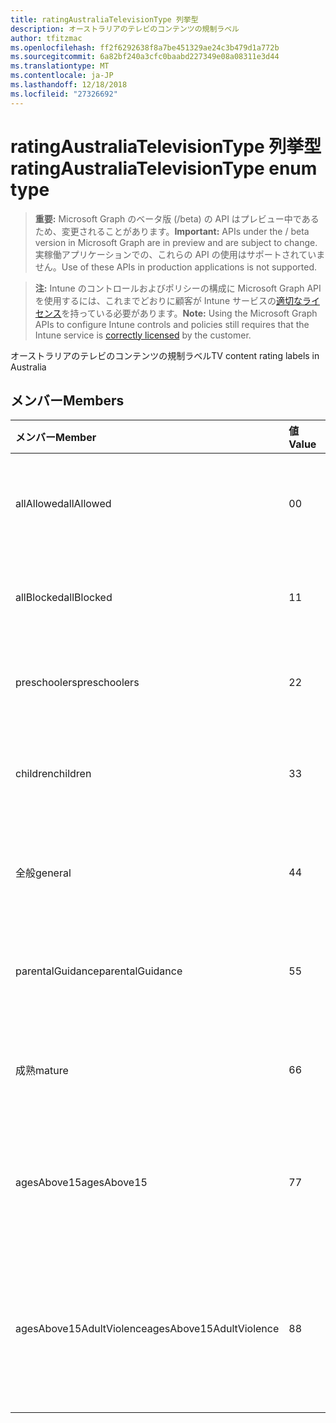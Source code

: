 ```yaml
---
title: ratingAustraliaTelevisionType 列挙型
description: オーストラリアのテレビのコンテンツの規制ラベル
author: tfitzmac
ms.openlocfilehash: ff2f6292638f8a7be451329ae24c3b479d1a772b
ms.sourcegitcommit: 6a82bf240a3cfc0baabd227349e08a08311e3d44
ms.translationtype: MT
ms.contentlocale: ja-JP
ms.lasthandoff: 12/18/2018
ms.locfileid: "27326692"
---
```

# <a name="ratingaustraliatelevisiontype-enum-type"></a><span data-ttu-id="a1ebf-103">ratingAustraliaTelevisionType 列挙型</span><span class="sxs-lookup"><span data-stu-id="a1ebf-103">ratingAustraliaTelevisionType enum type</span></span>

> <span data-ttu-id="a1ebf-104">**重要:** Microsoft Graph のベータ版 (/beta) の API はプレビュー中であるため、変更されることがあります。</span><span class="sxs-lookup"><span data-stu-id="a1ebf-104">**Important:** APIs under the / beta version in Microsoft Graph are in preview and are subject to change.</span></span> <span data-ttu-id="a1ebf-105">実稼働アプリケーションでの、これらの API の使用はサポートされていません。</span><span class="sxs-lookup"><span data-stu-id="a1ebf-105">Use of these APIs in production applications is not supported.</span></span>

> <span data-ttu-id="a1ebf-106">**注:** Intune のコントロールおよびポリシーの構成に Microsoft Graph API を使用するには、これまでどおりに顧客が Intune サービスの[適切なライセンス](https://go.microsoft.com/fwlink/?linkid=839381)を持っている必要があります。</span><span class="sxs-lookup"><span data-stu-id="a1ebf-106">**Note:** Using the Microsoft Graph APIs to configure Intune controls and policies still requires that the Intune service is [correctly licensed](https://go.microsoft.com/fwlink/?linkid=839381) by the customer.</span></span>

<span data-ttu-id="a1ebf-107">オーストラリアのテレビのコンテンツの規制ラベル</span><span class="sxs-lookup"><span data-stu-id="a1ebf-107">TV content rating labels in Australia</span></span>
## <a name="members"></a><span data-ttu-id="a1ebf-108">メンバー</span><span class="sxs-lookup"><span data-stu-id="a1ebf-108">Members</span></span>
|<span data-ttu-id="a1ebf-109">メンバー</span><span class="sxs-lookup"><span data-stu-id="a1ebf-109">Member</span></span>|<span data-ttu-id="a1ebf-110">値</span><span class="sxs-lookup"><span data-stu-id="a1ebf-110">Value</span></span>|<span data-ttu-id="a1ebf-111">説明</span><span class="sxs-lookup"><span data-stu-id="a1ebf-111">Description</span></span>|
|:---|:---|:---|
|<span data-ttu-id="a1ebf-112">allAllowed</span><span class="sxs-lookup"><span data-stu-id="a1ebf-112">allAllowed</span></span>|<span data-ttu-id="a1ebf-113">0</span><span class="sxs-lookup"><span data-stu-id="a1ebf-113">0</span></span>|<span data-ttu-id="a1ebf-114">既定値、すべてのテレビ番組コンテンツを許可します。</span><span class="sxs-lookup"><span data-stu-id="a1ebf-114">Default value, allow all TV shows content</span></span>|
|<span data-ttu-id="a1ebf-115">allBlocked</span><span class="sxs-lookup"><span data-stu-id="a1ebf-115">allBlocked</span></span>|<span data-ttu-id="a1ebf-116">1</span><span class="sxs-lookup"><span data-stu-id="a1ebf-116">1</span></span>|<span data-ttu-id="a1ebf-117">任意のテレビ番組コンテンツを許可しません。</span><span class="sxs-lookup"><span data-stu-id="a1ebf-117">Do not allow any TV shows content</span></span>|
|<span data-ttu-id="a1ebf-118">preschoolers</span><span class="sxs-lookup"><span data-stu-id="a1ebf-118">preschoolers</span></span>|<span data-ttu-id="a1ebf-119">2</span><span class="sxs-lookup"><span data-stu-id="a1ebf-119">2</span></span>|<span data-ttu-id="a1ebf-120">P のクラス分けは、preschoolers</span><span class="sxs-lookup"><span data-stu-id="a1ebf-120">The P classification is intended for preschoolers</span></span>|
|<span data-ttu-id="a1ebf-121">children</span><span class="sxs-lookup"><span data-stu-id="a1ebf-121">children</span></span>|<span data-ttu-id="a1ebf-122">3</span><span class="sxs-lookup"><span data-stu-id="a1ebf-122">3</span></span>|<span data-ttu-id="a1ebf-123">子で 14 C のクラス分けは、します。</span><span class="sxs-lookup"><span data-stu-id="a1ebf-123">The C classification is intended for children under 14</span></span>|
|<span data-ttu-id="a1ebf-124">全般</span><span class="sxs-lookup"><span data-stu-id="a1ebf-124">general</span></span>|<span data-ttu-id="a1ebf-125">4</span><span class="sxs-lookup"><span data-stu-id="a1ebf-125">4</span></span>|<span data-ttu-id="a1ebf-126">G のクラス分けがすべての年代に適しています。</span><span class="sxs-lookup"><span data-stu-id="a1ebf-126">The G classification is suitable for all ages</span></span>|
|<span data-ttu-id="a1ebf-127">parentalGuidance</span><span class="sxs-lookup"><span data-stu-id="a1ebf-127">parentalGuidance</span></span>|<span data-ttu-id="a1ebf-128">5</span><span class="sxs-lookup"><span data-stu-id="a1ebf-128">5</span></span>|<span data-ttu-id="a1ebf-129">PG クラス分けが若い視聴者を推奨します。</span><span class="sxs-lookup"><span data-stu-id="a1ebf-129">The PG classification is recommended for young viewers</span></span>|
|<span data-ttu-id="a1ebf-130">成熟</span><span class="sxs-lookup"><span data-stu-id="a1ebf-130">mature</span></span>|<span data-ttu-id="a1ebf-131">6</span><span class="sxs-lookup"><span data-stu-id="a1ebf-131">6</span></span>|<span data-ttu-id="a1ebf-132">ビューアー 15 以上の M クラス分けをお勧め</span><span class="sxs-lookup"><span data-stu-id="a1ebf-132">The M classification is recommended for viewers over 15</span></span>|
|<span data-ttu-id="a1ebf-133">agesAbove15</span><span class="sxs-lookup"><span data-stu-id="a1ebf-133">agesAbove15</span></span>|<span data-ttu-id="a1ebf-134">7</span><span class="sxs-lookup"><span data-stu-id="a1ebf-134">7</span></span>|<span data-ttu-id="a1ebf-135">MA15 + 分類には適していません 15 未満の閲覧者です。</span><span class="sxs-lookup"><span data-stu-id="a1ebf-135">The MA15+ classification is not suitable for viewers under 15</span></span>|
|<span data-ttu-id="a1ebf-136">agesAbove15AdultViolence</span><span class="sxs-lookup"><span data-stu-id="a1ebf-136">agesAbove15AdultViolence</span></span>|<span data-ttu-id="a1ebf-137">8</span><span class="sxs-lookup"><span data-stu-id="a1ebf-137">8</span></span>|<span data-ttu-id="a1ebf-138">AV15 + 分類が 15、成人向け暴力に固有であるユーザーに適していません。</span><span class="sxs-lookup"><span data-stu-id="a1ebf-138">The AV15+ classification is not suitable for viewers under 15, adult violence-specific</span></span>|






